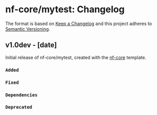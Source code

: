 # nf-core/mytest: Changelog

The format is based on [Keep a Changelog](https://keepachangelog.com/en/1.0.0/)
and this project adheres to [Semantic Versioning](https://semver.org/spec/v2.0.0.html).

## v1.0dev - [date]

Initial release of nf-core/mytest, created with the [nf-core](https://nf-co.re/) template.

### `Added`

### `Fixed`

### `Dependencies`

### `Deprecated`
